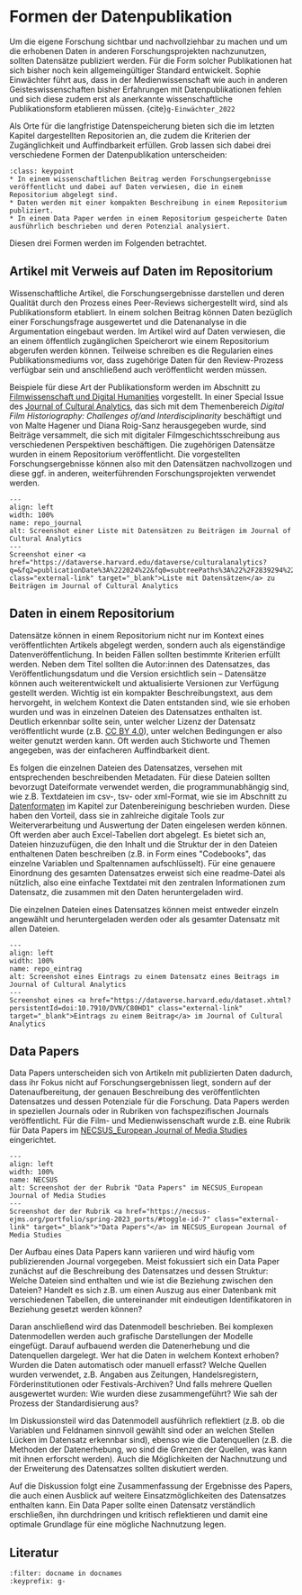 # Formen der Datenpublikation
Um die eigene Forschung sichtbar und nachvollziehbar zu machen und um die erhobenen Daten in anderen Forschungsprojekten nachzunutzen, sollten Datensätze publiziert werden. Für die Form solcher Publikationen hat sich bisher noch kein allgemeingültiger Standard entwickelt. Sophie Einwächter führt aus, dass in der Medienwissenschaft wie auch in anderen Geisteswissenschaften bisher Erfahrungen mit Datenpublikationen fehlen und sich diese zudem erst als anerkannte wissenschaftliche Publikationsform etablieren müssen. {cite}`g-Einwächter_2022`

Als Orte für die langfristige Datenspeicherung bieten sich die im letzten Kapitel dargestellten Repositorien an, die zudem die Kriterien der Zugänglichkeit und Auffindbarkeit erfüllen. Grob lassen sich dabei drei verschiedene Formen der Datenpublikation unterscheiden:

```{admonition} Formen der Datenpublikation
:class: keypoint
* In einem wissenschaftlichen Beitrag werden Forschungsergebnisse veröffentlicht und dabei auf Daten verwiesen, die in einem Repositorium abgelegt sind.
* Daten werden mit einer kompakten Beschreibung in einem Repositorium publiziert.
* In einem Data Paper werden in einem Repositorium gespeicherte Daten ausführlich beschrieben und deren Potenzial analysiert.
```

Diesen drei Formen werden im Folgenden betrachtet.

## Artikel mit Verweis auf Daten im Repositorium
Wissenschaftliche Artikel, die Forschungsergebnisse darstellen und deren Qualität durch den Prozess eines Peer-Reviews sichergestellt wird, sind als Publikationsform etabliert. In einem solchen Beitrag können Daten bezüglich einer Forschungsfrage ausgewertet und die Datenanalyse in die Argumentation eingebaut werden. Im Artikel wird auf Daten verwiesen, die an einem öffentlich zugänglichen Speicherort wie einem Repositorium abgerufen werden können. Teilweise schreiben es die Regularien eines Publikationsmediums vor, dass zugehörige Daten für den Review-Prozess verfügbar sein und anschließend auch veröffentlicht werden müssen.

Beispiele für diese Art der Publikationsform werden im Abschnitt zu [Filmwissenschaft und Digital Humanities](../einleitung/filmwissenschaft.md#weitere-entwicklungen-in-der-digitalen-forschung-zur-filmgeschichtsschreibung) vorgestellt. In einer Special Issue des <a href="https://culturalanalytics.org/issue/10778" class="external-link" target="_blank">Journal of Cultural Analytics</a>, das sich mit dem Themenbereich _Digital Film Historiography: Challenges of/and Interdisciplinarity_ beschäftigt und von Malte Hagener und Diana Roig-Sanz herausgegeben wurde, sind Beiträge versammelt, die sich mit digitaler Filmgeschichtsschreibung aus verschiedenen Perspektiven beschäftigen. Die zugehörigen Datensätze wurden in einem Repositorium veröffentlicht. Die vorgestellten Forschungsergebnisse können also mit den Datensätzen nachvollzogen und diese ggf. in anderen, weiterführenden Forschungsprojekten verwendet werden.

```{figure} ../assets/publikation/Repositorium_Journal_of_Cultural_Analytics.png
---
align: left
width: 100%
name: repo_journal
alt: Screenshot einer Liste mit Datensätzen zu Beiträgen im Journal of Cultural Analytics
---
Screenshot einer <a href="https://dataverse.harvard.edu/dataverse/culturalanalytics?q=&fq2=publicationDate%3A%222024%22&fq0=subtreePaths%3A%22%2F2839294%22&fq1=dvObjectType%3A%28dataverses+OR+datasets%29&types=dataverses%3Adatasets&sort=dateSort&order=" class="external-link" target="_blank">Liste mit Datensätzen</a> zu Beiträgen im Journal of Cultural Analytics 
```

## Daten in einem Repositorium
Datensätze können in einem Repositorium nicht nur im Kontext eines veröffentlichten Artikels abgelegt werden, sondern auch als eigenständige Datenveröffentlichung. In beiden Fällen sollten bestimmte Kriterien erfüllt werden. Neben dem Titel sollten die Autor:innen des Datensatzes, das Veröffentlichungsdatum und die Version ersichtlich sein – Datensätze können auch weiterentwickelt und aktualisierte Versionen zur Verfügung gestellt werden. Wichtig ist ein kompakter Beschreibungstext, aus dem hervorgeht, in welchem Kontext die Daten entstanden sind, wie sie erhoben wurden und was in einzelnen Dateien des Datensatzes enthalten ist. Deutlich erkennbar sollte sein, unter welcher Lizenz der Datensatz veröffentlicht wurde (z.B. <a href="https://creativecommons.org/licenses/by/4.0/" class="external-link" target="_blank">CC BY 4.0</a>), unter welchen Bedingungen er also weiter genutzt werden kann. Oft werden auch Stichworte und Themen angegeben, was der einfacheren Auffindbarkeit dient.

Es folgen die einzelnen Dateien des Datensatzes, versehen mit entsprechenden beschreibenden Metadaten. Für diese Dateien sollten bevorzugt Dateiformate verwendet werden, die programmunabhängig sind, wie z.B. Textdateien im csv-, tsv- oder xml-Format, wie sie im Abschnitt zu [Datenformaten](../bereinigung/openRefine/2_import.md#datenformate) im Kapitel zur Datenbereinigung beschrieben wurden. Diese haben den Vorteil, dass sie in zahlreiche digitale Tools zur Weiterverarbeitung und Auswertung der Daten eingelesen werden können. Oft werden aber auch Excel-Tabellen dort abgelegt. Es bietet sich an, Dateien hinzuzufügen, die den Inhalt und die Struktur der in den Dateien enthaltenen Daten beschreiben (z.B. in Form eines "Codebooks", das einzelne Variablen und Spaltennamen aufschlüsselt). Für eine genauere Einordnung des gesamten Datensatzes erweist sich eine readme-Datei als nützlich, also eine einfache Textdatei mit den zentralen Informationen zum Datensatz, die zusammen mit den Daten heruntergeladen wird.

Die einzelnen Dateien eines Datensatzes können meist entweder einzeln angewählt und heruntergeladen werden oder als gesamter Datensatz mit allen Dateien.

```{figure} ../assets/publikation/Repositorium_Eintrag_National_Film_History.png
---
align: left
width: 100%
name: repo_eintrag
alt: Screenshot eines Eintrags zu einem Datensatz eines Beitrags im Journal of Cultural Analytics
---
Screenshot eines <a href="https://dataverse.harvard.edu/dataset.xhtml?persistentId=doi:10.7910/DVN/C80HD1" class="external-link" target="_blank">Eintrags zu einem Beitrag</a> im Journal of Cultural Analytics 
```

## Data Papers
Data Papers unterscheiden sich von Artikeln mit publizierten Daten dadurch, dass ihr Fokus nicht auf Forschungsergebnissen liegt, sondern auf der Datenaufbereitung, der genauen Beschreibung des veröffentlichten Datensatzes und dessen Potenziale für die Forschung. Data Papers werden in speziellen Journals oder in Rubriken von fachspezifischen Journals veröffentlicht. Für die Film- und Medienwissenschaft wurde z.B. eine Rubrik für Data Papers im <a href="https://necsus-ejms.org/" class="external-link" target="_blank">NECSUS_European Journal of Media Studies</a> eingerichtet.


```{figure} ../assets/publikation/NECSUS_Data_Papers_markiert.png
---
align: left
width: 100%
name: NECSUS
alt: Screenshot der der Rubrik "Data Papers" im NECSUS_European Journal of Media Studies
---
Screenshot der der Rubrik <a href="https://necsus-ejms.org/portfolio/spring-2023_ports/#toggle-id-7" class="external-link" target="_blank">"Data Papers"</a> im NECSUS_European Journal of Media Studies
```

Der Aufbau eines Data Papers kann variieren und wird häufig vom publizierenden Journal vorgegeben. Meist fokussiert sich ein Data Paper zunächst auf die Beschreibung des Datensatzes und dessen Struktur: Welche Dateien sind enthalten und wie ist die Beziehung zwischen den Dateien? Handelt es sich z.B. um einen Auszug aus einer Datenbank mit verschiedenen Tabellen, die untereinander mit eindeutigen Identifikatoren in Beziehung gesetzt werden können?

Daran anschließend wird das Datenmodell beschrieben. Bei komplexen Datenmodellen werden auch grafische Darstellungen der Modelle eingefügt. Darauf aufbauend werden die Datenerhebung und die Datenquellen dargelegt. Wer hat die Daten in welchem Kontext erhoben? Wurden die Daten automatisch oder manuell erfasst? Welche Quellen wurden verwendet, z.B. Angaben aus Zeitungen, Handelsregistern, Förderinstitutionen oder Festivals-Archiven? Und falls mehrere Quellen ausgewertet wurden: Wie wurden diese zusammengeführt? Wie sah der Prozess der Standardisierung aus?

Im Diskussionsteil wird das Datenmodell ausführlich reflektiert (z.B. ob die Variablen und Feldnamen sinnvoll gewählt sind oder an welchen Stellen Lücken im Datensatz erkennbar sind), ebenso wie die Datenquellen (z.B. die Methoden der Datenerhebung, wo sind die Grenzen der Quellen, was kann mit ihnen erforscht werden). Auch die Möglichkeiten der Nachnutzung und der Erweiterung des Datensatzes sollten diskutiert werden.

Auf die Diskussion folgt eine Zusammenfassung der Ergebnisse des Papers, die auch einen Ausblick auf weitere Einsatzmöglichkeiten des Datensatzes enthalten kann. Ein Data Paper sollte einen Datensatz verständlich erschließen, ihn durchdringen und kritisch reflektieren und damit eine optimale Grundlage für eine mögliche Nachnutzung legen.







## Literatur
```{bibliography}
:filter: docname in docnames
:keyprefix: g-
```
